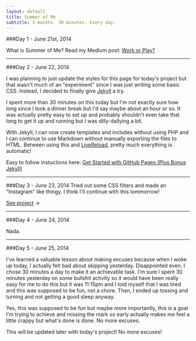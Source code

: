 ```yaml
---
layout: default
title: Summer of Me
subtitle: 3 months. 30 minutes. Every day.
---
```



###Day 1 - June 21st, 2014

What is Summer of Me?  Read my Medium post: [Work or Play?](https://medium.com/@christinatruong/work-or-play-52f9e08180a)

---

###Day 2 - June 22, 2014

I was planning to just update the styles for this page for today's project but that wasn't much of an "experiment" since I was just writing some basic CSS.  Instead, I decided to finally give [Jekyll](http://jekyllrb.com/) a try.

I spent more than 30 minutes on this today but I'm not exactly sure how long since I took a dinner break but I'd say maybe about an hour or so.  It was actually pretty easy to set up and probably shouldn't even take that long to get it up and running but I was dilly-dallying a bit.

With Jekyll, I can now create templates and includes without using PHP and I can continue to use Markdown without manually exporting the files to HTML. Between using this and [LiveReload](http://livereload.com/), pretty much everything is automatic!

Easy to follow instuctions here: [Get Started with GitHub Pages (Plus Bonus Jekyll)](http://24ways.org/2013/get-started-with-github-pages/)

---
###Day 3 - June 23, 2014
Tried out some CSS filters and made an "Instagram" like thingy.  I think I'll continue with this tommorrow!

[See project](day-3/) &rarr;

---
###Day 4 - June 24, 2014

Nada.

---
###Day 5 - June 25, 2014

I've learned a valuable lesson about making excuses because when I woke up today, I actually felt bad about skipping yesterday. Disappointed even. I chose 30 minutes a day to make it an achievable task.  I'm sure I spent 30 minutes yesterday on some bullshit activity so it would have been really easy for me to do this but it was 11:15pm and I told myself that I was tired and this was supposed to be fun, not a chore.  Then, I ended up tossing and turning and not getting a good sleep anyway.

Yes, this was supposed to be fun but maybe more importantly, this is a goal I'm trying to achieve and missing the mark so early actually makes me feel a little crappy but what's done is done. No more excuses.

This will be updated later with today's project! No more excuses! 
